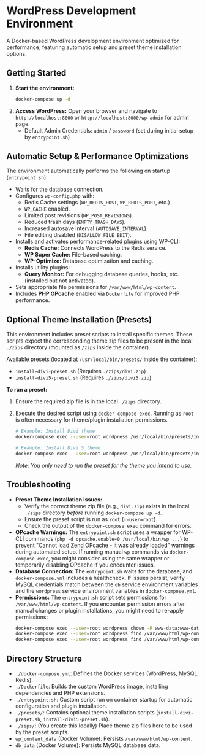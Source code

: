 # WordPress Development Environment

A Docker-based WordPress development environment optimized for performance, featuring automatic setup and preset theme installation options.

## Getting Started

1.  **Start the environment:**
    ```bash
    docker-compose up -d
    ```
4.  **Access WordPress:** Open your browser and navigate to `http://localhost:8000` or `http://localhost:8000/wp-admin` for admin page.
    *   Default Admin Credentials: `admin` / `password` (set during initial setup by `entrypoint.sh`)

## Automatic Setup & Performance Optimizations

The environment automatically performs the following on startup (`entrypoint.sh`):

*   Waits for the database connection.
*   Configures `wp-config.php` with:
    *   Redis Cache settings (`WP_REDIS_HOST`, `WP_REDIS_PORT`, etc.)
    *   `WP_CACHE` enabled.
    *   Limited post revisions (`WP_POST_REVISIONS`).
    *   Reduced trash days (`EMPTY_TRASH_DAYS`).
    *   Increased autosave interval (`AUTOSAVE_INTERVAL`).
    *   File editing disabled (`DISALLOW_FILE_EDIT`).
*   Installs and activates performance-related plugins using WP-CLI:
    *   **Redis Cache:** Connects WordPress to the Redis service.
    *   **WP Super Cache:** File-based caching.
    *   **WP-Optimize:** Database optimization and caching.
*   Installs utility plugins:
    *   **Query Monitor:** For debugging database queries, hooks, etc. (installed but not activated).
*   Sets appropriate file permissions for `/var/www/html/wp-content`.
*   Includes **PHP OPcache** enabled via `Dockerfile` for improved PHP performance.

## Optional Theme Installation (Presets)

This environment includes preset scripts to install specific themes. These scripts expect the corresponding theme zip files to be present in the local `./zips` directory (mounted as `/zips` inside the container).

Available presets (located at `/usr/local/bin/presets/` inside the container):

*   `install-divi-preset.sh` (Requires `./zips/divi.zip`)
*   `install-divi5-preset.sh` (Requires `./zips/divi5.zip`)

**To run a preset:**

1.  Ensure the required zip file is in the local `./zips` directory.
2.  Execute the desired script using `docker-compose exec`. Running as `root` is often necessary for theme/plugin installation permissions.

    ```bash
    # Example: Install Divi theme
    docker-compose exec --user=root wordpress /usr/local/bin/presets/install-divi-preset.sh

    # Example: Install Divi 5 theme
    docker-compose exec --user=root wordpress /usr/local/bin/presets/install-divi5-preset.sh
    ```

    *Note: You only need to run the preset for the theme you intend to use.*

## Troubleshooting

*   **Preset Theme Installation Issues:**
    *   Verify the correct theme zip file (e.g., `divi.zip`) exists in the local `./zips` directory *before* running `docker-compose up -d`.
    *   Ensure the preset script is run as `root` (`--user=root`).
    *   Check the output of the `docker-compose exec` command for errors.
*   **OPcache Warnings:** The `entrypoint.sh` script uses a wrapper for WP-CLI commands (`php -d opcache.enable=0 /usr/local/bin/wp ...`) to prevent "Cannot load Zend OPcache - it was already loaded" warnings during automated setup. If running manual `wp` commands via `docker-compose exec`, you might consider using the same wrapper or temporarily disabling OPcache if you encounter issues.
*   **Database Connection:** The `entrypoint.sh` waits for the database, and `docker-compose.yml` includes a healthcheck. If issues persist, verify MySQL credentials match between the `db` service environment variables and the `wordpress` service environment variables in `docker-compose.yml`.
*   **Permissions:** The `entrypoint.sh` script sets permissions for `/var/www/html/wp-content`. If you encounter permission errors after manual changes or plugin installations, you might need to re-apply permissions:
    ```bash
    docker-compose exec --user=root wordpress chown -R www-data:www-data /var/www/html/wp-content
    docker-compose exec --user=root wordpress find /var/www/html/wp-content -type d -exec chmod 755 {} \;
    docker-compose exec --user=root wordpress find /var/www/html/wp-content -type f -exec chmod 644 {} \;
    ```

## Directory Structure

*   `./docker-compose.yml`: Defines the Docker services (WordPress, MySQL, Redis).
*   `./Dockerfile`: Builds the custom WordPress image, installing dependencies and PHP extensions.
*   `./entrypoint.sh`: Custom script run on container startup for automatic configuration and plugin installation.
*   `./presets/`: Contains optional theme installation scripts (`install-divi-preset.sh`, `install-divi5-preset.sh`).
*   `./zips/`: (You create this locally) Place theme zip files here to be used by the preset scripts.
*   `wp_content_data` (Docker Volume): Persists `/var/www/html/wp-content`.
*   `db_data` (Docker Volume): Persists MySQL database data.